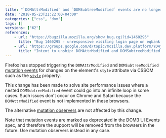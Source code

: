 ```yaml
---
title: "`DOMAttrModified` and `DOMSubtreeModified` events are no longer fired when `style` attribute is changed via CSSOM"
date: "2018-05-23T21:22:00-04:00"
categories: ["css", "dom"]
tags: []
versions: ["62"]
references:
    - url: "https://bugzilla.mozilla.org/show_bug.cgi?id=1460295"
      title: "Bug 1460295 - unresponsive visiting login page on eqbank.ca"
    - url: "https://groups.google.com/d/topic/mozilla.dev.platform/YD4jeL00HHU/discussion"
      title: "Intent to unship: DOMAttrModified and DOMSubtreeModified event for changes via CSSOM"
---
```

Firefox has stopped triggering the `DOMAttrModified` and `DOMSubtreeModified` [mutation events](https://developer.mozilla.org/docs/Web/Guide/Events/Mutation_events) for changes on the element's `style` attribute via CSSOM such as the [`style`](https://developer.mozilla.org/docs/Web/API/HTMLElement/style) property.

This change has been made to solve site performance issues where a nested `DOMSubtreeModified` event could go into an infinite loop in some cases. Such issues don't occur on Chrome and Safari because the `DOMAttrModified` event is not implemented in these browsers.

The alternative [mutation observers](https://developer.mozilla.org/docs/Web/API/MutationObserver) are not affected by this change.

Note that mutation events are marked as deprecated in the DOM3 UI Events spec, and therefore the support will be removed from the browsers in the future. Use mutation observers instead in any case.
